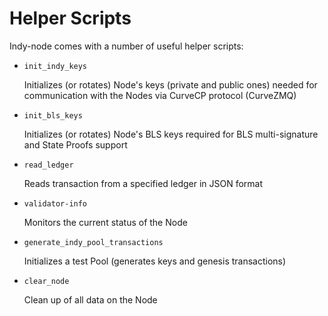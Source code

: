 # Helper Scripts

Indy-node comes with a number of useful helper scripts:
- `init_indy_keys`

    Initializes (or rotates) Node's keys (private and public ones) needed for communication with the Nodes via CurveCP protocol (CurveZMQ)
    
- `init_bls_keys`

    Initializes (or rotates) Node's BLS keys required for BLS multi-signature and State Proofs support 

- `read_ledger`

    Reads transaction from a specified ledger in JSON format
    
- `validator-info`

    Monitors the current status of the Node
    
- `generate_indy_pool_transactions`

    Initializes a test Pool (generates keys and genesis transactions)

- `clear_node`

    Clean up of all data on the Node 
